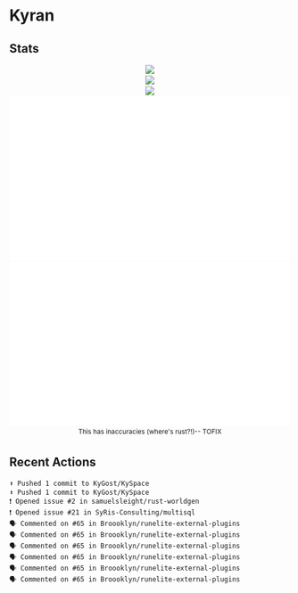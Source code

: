 # Kyran
## Stats
<p align="center">
	<img src="https://github-profile-trophy.vercel.app/?username=KyGost&theme=nord&no-frame=true&column=3&row=2&margin-w=15&margin-h=15"/>
	<br/>
	<img src="https://github-readme-streak-stats.herokuapp.com/?user=KyGost&theme=nord&hide_border=true&date_format=Y-m-d"/>
	<br/>
	<img src="https://github-readme-stats.vercel.app/api?username=KyGost&show_icons=true&theme=nord&hide_border=true&count_private=true&hide_rank=true&hide_title=true"/>
	<br/>
	<img src="https://github.com/KyGost/github-stats/blob/master/generated/overview.svg"/>
	<br/>
	<img src="https://github.com/KyGost/github-stats/blob/master/generated/languages.svg"/>
	<br/>
	<sup>This has inaccuracies (where's rust?!)-- TOFIX</sup>
</p>
  
## Recent Actions
```
⬆️ Pushed 1 commit to KyGost/KySpace
⬆️ Pushed 1 commit to KyGost/KySpace
❗️ Opened issue #2 in samuelsleight/rust-worldgen
❗️ Opened issue #21 in SyRis-Consulting/multisql
🗣 Commented on #65 in Broooklyn/runelite-external-plugins
🗣 Commented on #65 in Broooklyn/runelite-external-plugins
🗣 Commented on #65 in Broooklyn/runelite-external-plugins
🗣 Commented on #65 in Broooklyn/runelite-external-plugins
🗣 Commented on #65 in Broooklyn/runelite-external-plugins
🗣 Commented on #65 in Broooklyn/runelite-external-plugins
```
